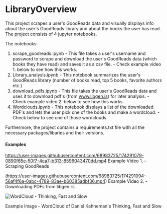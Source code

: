 # LibraryOverview

This project scrapes a user's GoodReads data and visually displays info about the user's GoodReads library and about the books the user has read.
The project consists of 4 jupyter notebooks.

The notebooks:
1. scrape_goodreads.ipynb - This file takes a user's username and password to scrape and download the user's GoodReads data (which books they have read) and saves it as a csv file. - Check example video 1. below to see how this works.
2. Library_analysis.ipynb - This notebook summarizes the user's GoodReads library (number of books read, top 5 books, favorite authors etc.)
3. download_pdfs.ipynb - This file takes the user's GoodReads data and uses it to download pdf's (from www.libgen.is) for later analysis. - Check example video 2. below to see how this works.
4. Wordclouds.ipynb - This notebook displays a list of the downloaded PDF's and lets the user pick one of the books and make a wordcloud. - Check below to see one of those wordclouds.

Furthermore, the project contains a requirements.txt file with all the necessary packages/libaries and their versions. 


#### Examples
https://user-images.githubusercontent.com/68983725/174291079-0890f65e-50f7-4ca7-b313-8596043470dd.mp4
Example Video 1. - Scraping GoodReads

(https://user-images.githubusercontent.com/68983725/174291094-56af4f6a-0abc-4789-83ae-b60385adbf36.mp4)
Example Video 2. - Downloading PDFs from libgen.rs

![WordCloud - Thinking, Fast and Slow](https://user-images.githubusercontent.com/68983725/174292092-da27fa47-29a8-47d2-be49-edee40bb850f.png)

Example Image - WordCloud of Daniel Kahneman's Thinking, Fast and Slow


